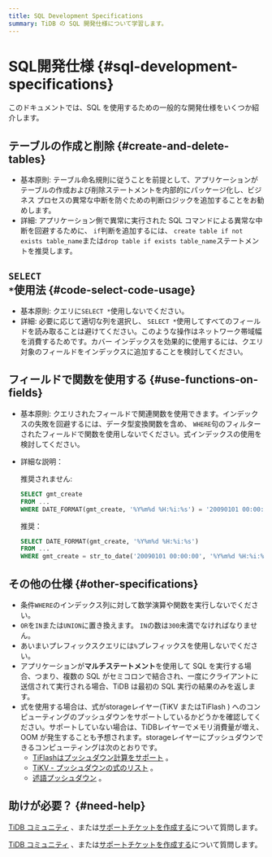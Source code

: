 ```yaml
---
title: SQL Development Specifications
summary: TiDB の SQL 開発仕様について学習します。
---
```


# SQL開発仕様 {#sql-development-specifications}

このドキュメントでは、SQL を使用するための一般的な開発仕様をいくつか紹介します。

## テーブルの作成と削除 {#create-and-delete-tables}

-   基本原則: テーブル命名規則に従うことを前提として、アプリケーションがテーブルの作成および削除ステートメントを内部的にパッケージ化し、ビジネス プロセスの異常な中断を防ぐための判断ロジックを追加することをお勧めします。
-   詳細: アプリケーション側で異常に実行された SQL コマンドによる異常な中断を回避するために、 `if`判断を追加するには、 `create table if not exists table_name`または`drop table if exists table_name`ステートメントを推奨します。

## <code>SELECT *</code>使用法 {#code-select-code-usage}

-   基本原則: クエリに`SELECT *`使用しないでください。
-   詳細: 必要に応じて適切な列を選択し、 `SELECT *`使用してすべてのフィールドを読み取ることは避けてください。このような操作はネットワーク帯域幅を消費するためです。カバー インデックスを効果的に使用するには、クエリ対象のフィールドをインデックスに追加することを検討してください。

## フィールドで関数を使用する {#use-functions-on-fields}

-   基本原則: クエリされたフィールドで関連関数を使用できます。インデックスの失敗を回避するには、データ型変換関数を含め、 `WHERE`句のフィルターされたフィールドで関数を使用しないでください。式インデックスの使用を検討してください。
-   詳細な説明：

    推奨されません:

    ```sql
    SELECT gmt_create
    FROM ...
    WHERE DATE_FORMAT(gmt_create, '%Y%m%d %H:%i:%s') = '20090101 00:00:00'
    ```

    推奨：

    ```sql
    SELECT DATE_FORMAT(gmt_create, '%Y%m%d %H:%i:%s')
    FROM ...
    WHERE gmt_create = str_to_date('20090101 00:00:00', '%Y%m%d %H:%i:%s')
    ```

## その他の仕様 {#other-specifications}

-   条件`WHERE`のインデックス列に対して数学演算や関数を実行しないでください。
-   `OR`を`IN`または`UNION`に置き換えます。 `IN`の数は`300`未満でなければなりません。
-   あいまいプレフィックスクエリには`%`プレフィックスを使用しないでください。
-   アプリケーションが**マルチステートメント**を使用して SQL を実行する場合、つまり、複数の SQL がセミコロンで結合され、一度にクライアントに送信されて実行される場合、TiDB は最初の SQL 実行の結果のみを返します。
-   式を使用する場合は、式がstorageレイヤー(TiKV またはTiFlash ) へのコンピューティングのプッシュダウンをサポートしているかどうかを確認してください。サポートしていない場合は、TiDBレイヤーでメモリ消費量が増え、OOM が発生することも予想されます。storageレイヤーにプッシュダウンできるコンピューティングは次のとおりです。
    -   [TiFlashはプッシュダウン計算をサポート](/tiflash/tiflash-supported-pushdown-calculations.md) 。
    -   [TiKV - プッシュダウンの式のリスト](/functions-and-operators/expressions-pushed-down.md) 。
    -   [述語プッシュダウン](/predicate-push-down.md) 。

## 助けが必要？ {#need-help}

<CustomContent platform="tidb">

[TiDB コミュニティ](https://ask.pingcap.com/) 、または[サポートチケットを作成する](/support.md)について質問します。

</CustomContent>

<CustomContent platform="tidb-cloud">

[TiDB コミュニティ](https://ask.pingcap.com/) 、または[サポートチケットを作成する](https://support.pingcap.com/)について質問します。

</CustomContent>

